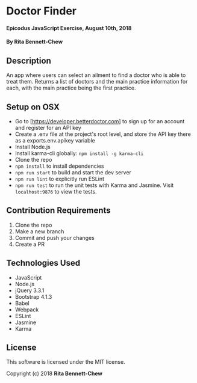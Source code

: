 # Doctor Finder

#### Epicodus JavaScript Exercise, August 10th, 2018

#### By Rita Bennett-Chew

## Description
An app where users can select an ailment to find a doctor who is able to treat them. Returns a list of doctors and the main practice information for each, with the main practice being the first practice.

## Setup on OSX
* Go to [https://developer.betterdoctor.com] to sign up for an account and register for an API key
* Create a .env file at the project's root level, and store the API key there as a exports.env.apikey variable
* Install Node.js
* Install karma-cli globally: `npm install -g karma-cli`
* Clone the repo
* `npm install` to install dependencies
* `npm run start` to build and start the dev server
* `npm run lint` to explicitly run ESLint
* `npm run test` to run the unit tests with Karma and Jasmine. Visit `localhost:9876` to view the tests.

## Contribution Requirements

1. Clone the repo
1. Make a new branch
1. Commit and push your changes
1. Create a PR

## Technologies Used

* JavaScript
* Node.js
* jQuery 3.3.1
* Bootstrap 4.1.3
* Babel
* Webpack
* ESLint
* Jasmine
* Karma

## License

This software is licensed under the MIT license.

Copyright (c) 2018 **Rita Bennett-Chew**
